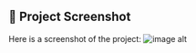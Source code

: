 




## 📸 Project Screenshot
Here is a screenshot of the project:
![image alt]([images/screenshot.png](https://github.com/habtamu558/agamcoffee/blob/a914dc5be61f9bd1768e209425b00afecdaf513d/Screenshot%20(106).png))
